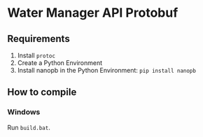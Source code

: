 # Water Manager API Protobuf

## Requirements

1. Install ```protoc```
2. Create a Python Environment
3. Install nanopb in the Python Environment: ```pip install nanopb```

## How to compile

### Windows

Run ```build.bat```.
